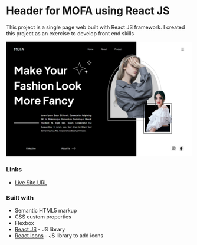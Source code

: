 # Header for MOFA using React JS
This project is a single page web built with React JS framework. I created this project as an exercise to develop front end skills
 

![Result](./src/images/header-view.png)

### Links
- [Live Site URL](https://mofa-home-page.vercel.app/)
 
### Built with

- Semantic HTML5 markup
- CSS custom properties
- Flexbox
- [React JS](https://reactjs.org/) - JS library
- [React Icons](https://react-icons.github.io/react-icons/) - JS library to add icons

 
